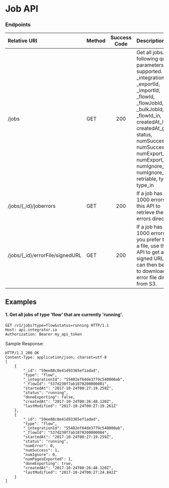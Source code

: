 Job API
===========

### Endpoints
| Relative URI| Method | Success Code | Description|
|:-----------|:-------|:------------:|:-------------|
|/jobs|GET|200|Get all jobs.  The following query parameters are supported. _integrationId, _exportId, _importId, _flowId, _flowJobId, _bulkJobId, _flowId_in, createdAt_lte, createdAt_gte, status, numSuccess_lte, numSuccess_gte, numExport_lte, numExport_gte, numIgnore_lte, numIgnore_gte, retriable, type, type_in|
|/jobs/{_id}/joberrors|GET|200|If a job has <= 1000 errors use this API to retrieve the errors directly.|
|/jobs/{_id}/errorFile/signedURL|GET|200|If a job has > 1000 errors, or you prefer to get a file, use this API to get a signed URL that can then be used to download an error file directly from S3.|


## Examples

#### 1.  Get all jobs of type 'flow' that are currently 'running'.

```
GET /v1/jobs?type=flow&status=running HTTP/1.1
Host: api.integrator.io
Authorization: Bearer my_api_token
```

Sample Response:

```
HTTP/1.1 200 OK
Content-Type: application/json; charset=utf-8
[
    {
        "_id": "59ee88c8e41d93365ef1adad",
        "type": "flow",
        "_integrationId": "55402ef64de3779c540000ab",
        "_flowId": "537d230f7ab1870200000001",
        "startedAt": "2017-10-24T00:27:19.259Z",
        "status": "running",
        "doneExporting": false,
        "createdAt": "2017-10-24T00:26:48.120Z",
        "lastModified": "2017-10-24T00:27:19.261Z"
    },
    {
        "_id": "59ee88c8e41d93365ef1adad",
        "type": "flow",
        "_integrationId": "55402ef64de3779c540000ab",
        "_flowId": "537d230f7ab1870200000004",
        "startedAt": "2017-10-24T00:27:19.259Z",
        "status": "running",
        "numError": 0,
        "numSuccess": 1,
        "numIgnore": 0,
        "numPagesExported": 1,
        "doneExporting": true,
        "createdAt": "2017-10-24T00:26:48.120Z",
        "lastModified": "2017-10-24T00:27:24.842Z"
    }
]
```
